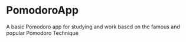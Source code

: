 # PomodoroApp
A basic Pomodoro app for studying and work based on the famous and popular Pomodoro Technique
